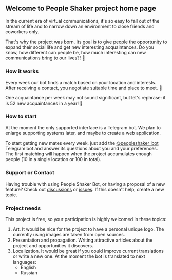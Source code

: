 ## Welcome to People Shaker project home page

In the current era of virtual communications, it's so easy to fall out of the stream of life and to narrow down an environment to close friends and coworkers only.

That's why the project was born. Its goal is to give people the opportunity to expand their social life and get new interesting acquaintances. Do you know, how different can people be, how much interesting can new communications bring to our lives?!  💫

### How it works

Every week our bot finds a match based on your location and interests. After receiving a contact, you negotiate suitable time and place to meet. 🤝

One acquaintance per week may not sound significant, but let's rephrase: it is 52 new acquaintances in a year! 🌟 

### How to start

At the moment the only supported interface is a Telegram bot. We plan to enlarge supporting systems later, and maybe to create a web application.

To start getting new mates every week, just add the [@peopleshaker_bot](https://t.me/peopleshaker_bot) Telegram bot and answer its questions about you and your preferences. The first matching will happen when the project accumulates enough people (10 in a single location or 100 in total).

### Support or Contact

Having trouble with using People Shaker Bot, or having a proposal of a new feature? Check out [discussions](https://github.com/blake-r/peopleshaker/discussions) or [issues](https://github.com/blake-r/peopleshaker/issues). If this doesn't help, create a new topic.

### Project needs

This project is free, so your participation is highly welcomed in these topics:

1. Art. It would be nice for the project to have a personal unique logo. The currently using images are taken from open sources.
2. Presentation and propagation. Writing attractive articles about the project and opportunities it discovers.
3. Localization. It would be great if you could improve current translations or write a new one. At the moment the bot is translated to next languages:
   * English
   * Russian
